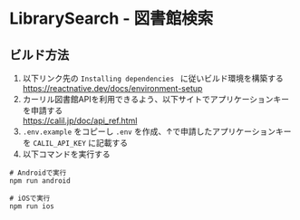 # LibrarySearch - 図書館検索

## ビルド方法

1. 以下リンク先の `Installing dependencies
` に従いビルド環境を構築する  
https://reactnative.dev/docs/environment-setup
2. カーリル図書館APIを利用できるよう、以下サイトでアプリケーションキーを申請する  
https://calil.jp/doc/api_ref.html
3. `.env.example` をコピーし `.env` を作成、↑で申請したアプリケーションキーを `CALIL_API_KEY` に記載する
4. 以下コマンドを実行する
```
# Androidで実行
npm run android

# iOSで実行
npm run ios
```
